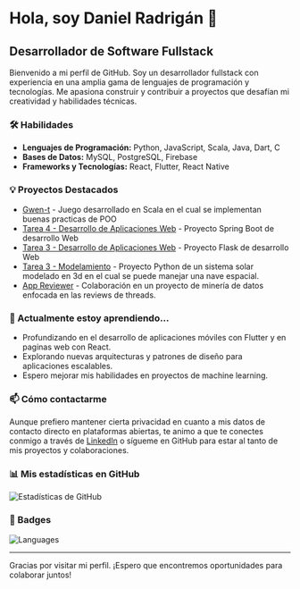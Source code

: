 # Hola, soy Daniel Radrigán 👋

## Desarrollador de Software Fullstack

Bienvenido a mi perfil de GitHub. Soy un desarrollador fullstack con experiencia en una amplia gama de lenguajes de programación y tecnologías. Me apasiona construir y contribuir a proyectos que desafían mi creatividad y habilidades técnicas.

### 🛠 Habilidades
- **Lenguajes de Programación:** Python, JavaScript, Scala, Java, Dart, C
- **Bases de Datos:** MySQL, PostgreSQL, Firebase
- **Frameworks y Tecnologías:** React, Flutter, React Native

### 💡 Proyectos Destacados
- [Gwen-t](https://github.com/DR-Barros/gwen-t-DR-Barros) - Juego desarrollado en Scala en el cual se implementan buenas practicas de POO
- [Tarea 4 - Desarrollo de Aplicaciones Web](https://github.com/DR-Barros/Tarea4-DesarrolloDeAplicacionesWeb) - Proyecto Spring Boot de desarrollo Web
- [Tarea 3 - Desarrollo de Aplicaciones Web](https://github.com/DR-Barros/Tarea3-DesarrolloDeAplicacionesWeb) - Proyecto Flask de desarrollo Web
- [Tarea 3 - Modelamiento](https://github.com/DR-Barros/tarea3-modelamiento) - Proyecto Python de un sistema solar modelado en 3d en el cual se puede manejar una nave espacial.
- [App Reviewer](https://github.com/MartinEBravo/App-Reviewer) - Colaboración en un proyecto de minería de datos enfocada en las reviews de threads.

### 🌱 Actualmente estoy aprendiendo...
- Profundizando en el desarrollo de aplicaciones móviles con Flutter y en paginas web con React.
- Explorando nuevas arquitecturas y patrones de diseño para aplicaciones escalables.
- Espero mejorar mis habilidades en proyectos de machine learning.

### 📫 Cómo contactarme
Aunque prefiero mantener cierta privacidad en cuanto a mis datos de contacto directo en plataformas abiertas, te animo a que te conectes conmigo a través de [LinkedIn](www.linkedin.com/in/danielradriganbarros) o sígueme en GitHub para estar al tanto de mis proyectos y colaboraciones.

### 📊 Mis estadísticas en GitHub

![Estadísticas de GitHub](https://github-readme-stats.vercel.app/api?username=DR-Barros&show_icons=true&theme=tokyonight)

### 🏅 Badges

![Languages](https://github-readme-stats.vercel.app/api/top-langs/?username=DR-Barros&layout=compact&theme=tokyonight)

---

Gracias por visitar mi perfil. ¡Espero que encontremos oportunidades para colaborar juntos!
